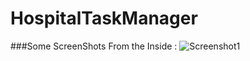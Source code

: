 # HospitalTaskManager
###Some ScreenShots From the Inside :
![Screenshot1](https://imgur.com/a/JA60CgR)
